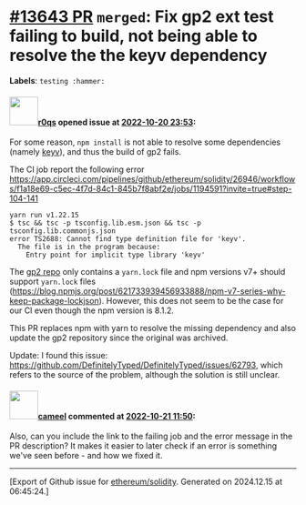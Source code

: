 # [\#13643 PR](https://github.com/ethereum/solidity/pull/13643) `merged`: Fix gp2 ext test failing to build, not being able to resolve the the keyv dependency
**Labels**: `testing :hammer:`


#### <img src="https://avatars.githubusercontent.com/u/457348?u=e02c93e6d98c1154952140a8d5af50d9d5ca59c9&v=4" width="50">[r0qs](https://github.com/r0qs) opened issue at [2022-10-20 23:53](https://github.com/ethereum/solidity/pull/13643):

For some reason, `npm install` is not able to resolve some dependencies (namely [keyv](https://github.com/gnosis/gp-v2-contracts/blob/main/yarn.lock#L2570)), and thus the build of gp2 fails.

The CI job report the following error https://app.circleci.com/pipelines/github/ethereum/solidity/26946/workflows/f1a18e69-c5ec-4f7d-84c1-845b7f8abf2e/jobs/1194591?invite=true#step-104-141
```
yarn run v1.22.15
$ tsc && tsc -p tsconfig.lib.esm.json && tsc -p tsconfig.lib.commonjs.json
error TS2688: Cannot find type definition file for 'keyv'.
  The file is in the program because:
    Entry point for implicit type library 'keyv'
```

The [gp2 repo](https://github.com/gnosis/gp-v2-contracts) only contains a `yarn.lock` file and npm versions v7+ should support `yarn.lock` files (https://blog.npmjs.org/post/621733939456933888/npm-v7-series-why-keep-package-lockjson). However, this does not seem to be the case for our CI even though the npm version is 8.1.2.

This PR replaces npm with yarn to resolve the missing dependency and also update the gp2 repository since the original was archived.

Update: I found this issue: https://github.com/DefinitelyTyped/DefinitelyTyped/issues/62793, which refers to the source of the problem, although the solution is still unclear.

#### <img src="https://avatars.githubusercontent.com/u/137030?v=4" width="50">[cameel](https://github.com/cameel) commented at [2022-10-21 11:50](https://github.com/ethereum/solidity/pull/13643#issuecomment-1286854282):

Also, can you include the link to the failing job and the error message in the PR description? It makes it easier to later check if an error is something we've seen before - and how we fixed it.


-------------------------------------------------------------------------------



[Export of Github issue for [ethereum/solidity](https://github.com/ethereum/solidity). Generated on 2024.12.15 at 06:45:24.]
